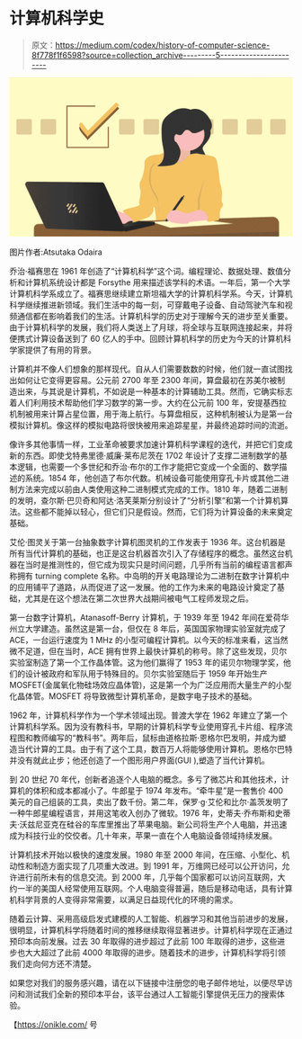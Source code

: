# 计算机科学史

> 原文：<https://medium.com/codex/history-of-computer-science-8f778f1f6598?source=collection_archive---------5----------------------->

![](img/7c53701b087173bc992cb8b20a8b0f17.png)

图片作者:Atsutaka Odaira

乔治·福赛思在 1961 年创造了“计算机科学”这个词。编程理论、数据处理、数值分析和计算机系统设计都是 Forsythe 用来描述该学科的术语。一年后，第一个大学计算机科学系成立了。福赛思继续建立斯坦福大学的计算机科学系。今天，计算机科学继续推进新领域。我们生活中的每一刻，可穿戴电子设备、自动驾驶汽车和视频通信都在影响着我们的生活。计算机科学的历史对于理解今天的进步至关重要。由于计算机科学的发展，我们将人类送上了月球，将全球与互联网连接起来，并将便携式计算设备送到了 60 亿人的手中。回顾计算机科学的历史为今天的计算机科学家提供了有用的背景。

计算机并不像人们想象的那样现代。自从人们需要数数的时候，他们就一直试图找出如何让它变得更容易。公元前 2700 年至 2300 年间，算盘最初在苏美尔被制造出来，与其说是计算机，不如说是一种基本的计算辅助工具。然而，它确实标志着人们利用技术帮助他们学习数学的第一步。大约在公元前 100 年，安提基西拉机制被用来计算占星位置，用于海上航行。与算盘相反，这种机制被认为是第一台模拟计算机。像这样的模拟电路将很快被用来追踪星星，并最终追踪时间的流逝。

像许多其他事情一样，工业革命被要求加速计算机科学课程的迭代，并把它们变成新的东西。即使戈特弗里德·威廉·莱布尼茨在 1702 年设计了支撑二进制数学的基本逻辑，也需要一个多世纪和乔治·布尔的工作才能把它变成一个全面的、数学描述的系统。1854 年，他创造了布尔代数。机械设备可能使用穿孔卡片或其他二进制方法来完成以前由人类使用这种二进制模式完成的工作。1810 年，随着二进制的发明，查尔斯·巴贝奇和阿达·洛芙莱斯分别设计了“分析引擎”和第一个计算机算法。这些都不能掉以轻心，但它们只是假设。然而，它们将为计算设备的未来奠定基础。

艾伦·图灵关于第一台抽象数字计算机图灵机的工作发表于 1936 年。这台机器是所有当代计算机的基础，也正是这台机器首次引入了存储程序的概念。虽然这台机器在当时是推测性的，但它成为现实只是时间问题，几乎所有当前的编程语言都声称拥有 turning complete 名称。中岛明的开关电路理论为二进制在数字计算机中的应用铺平了道路，从而促进了这一发展。他的工作为未来的电路设计奠定了基础，尤其是在这个想法在第二次世界大战期间被电气工程师发现之后。

第一台数字计算机，Atanasoff-Berry 计算机，于 1939 年至 1942 年间在爱荷华州立大学建造。虽然这是第一台，但仅在 8 年后，英国国家物理实验室就完成了 ACE，一台运行速度为 1 MHz 的小型可编程计算机。以今天的标准来看，这当然微不足道，但在当时，ACE 拥有世界上最快计算机的称号。除了这些发现，贝尔实验室制造了第一个工作晶体管。这为他们赢得了 1953 年的诺贝尔物理学奖，他们的设计被政府和军队用于特殊目的。贝尔实验室随后于 1959 年开始生产 MOSFET(金属氧化物硅场效应晶体管)，这是第一个为广泛应用而大量生产的小型化晶体管。MOSFET 将导致微型计算机革命，是数字电子技术的基础。

1962 年，计算机科学作为一个学术领域出现。普渡大学在 1962 年建立了第一个计算机科学系。因为没有教科书，早期的计算机科学专业使用穿孔卡片组、程序流程图和教师编写的“教科书”。两年后，鼠标由道格拉斯·恩格尔巴发明，并成为塑造当代计算的工具。由于有了这个工具，数百万人将能够使用计算机。恩格尔巴特并没有就此止步；他还创造了一个图形用户界面(GUI ),塑造了当代计算机。

到 20 世纪 70 年代，创新者追逐个人电脑的概念。多亏了微芯片和其他技术，计算机的体积和成本都减小了。牛郎星于 1974 年发布。“牵牛星”是一套售价 400 美元的自己组装的工具，卖出了数千份。第二年，保罗·g·艾伦和比尔·盖茨发明了一种牛郎星编程语言，并用这笔收入创办了微软。1976 年，史蒂夫·乔布斯和史蒂夫·沃兹尼亚克在硅谷的车库里推出了苹果电脑。新公司将生产个人电脑，并迅速成为科技行业的佼佼者。几十年来，苹果一直在个人电脑设备领域持续发展。

计算机技术开始以极快的速度发展。1980 年至 2000 年间，在压缩、小型化、机动性和制造方面实现了几项重大改进。到 1991 年，万维网已经可以公开访问，允许进行前所未有的信息交流。到 2000 年，几乎每个国家都可以访问互联网，大约一半的美国人经常使用互联网。个人电脑变得普遍，随后是移动电话，具有计算机科学背景的人变得非常需要，以满足日益现代化的环境的需求。

随着云计算、采用高级启发式建模的人工智能、机器学习和其他当前进步的发展，很明显，计算机科学将随着时间的推移继续取得显著进步。计算机科学现在正通过预印本向前发展。过去 30 年取得的进步超过了此前 100 年取得的进步，这些进步也大大超过了此前 4000 年取得的进步。随着技术的进步，计算机科学将引领我们走向何方还不清楚。

如果您对我们的服务感兴趣，请在以下链接中注册您的电子邮件地址，以便尽早访问和测试我们全新的预印本平台，该平台通过人工智能引擎提供无压力的搜索体验。

【https://onikle.com/ 号